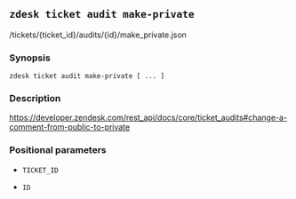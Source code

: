 ## `zdesk ticket audit make-private`

/tickets/{ticket_id}/audits/{id}/make_private.json

### Synopsis

    zdesk ticket audit make-private [ ... ]

### Description

https://developer.zendesk.com/rest_api/docs/core/ticket_audits#change-a-comment-from-public-to-private

### Positional parameters

* `TICKET_ID`

* `ID`

